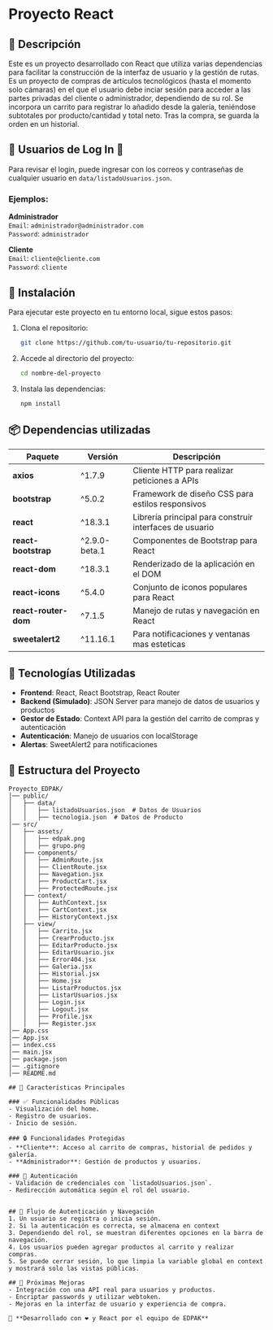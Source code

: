 # Proyecto React

## 📌 Descripción
Este es un proyecto desarrollado con React que utiliza varias dependencias para facilitar la construcción de la interfaz de usuario y la gestión de rutas.
Es un proyecto de compras de artículos tecnológicos (hasta el momento solo cámaras) en el que el usuario debe inciar sesión para acceder a las partes privadas del cliente o administrador, dependiendo de su rol. Se incorpora un carrito para registrar lo añadido desde la galería, teniéndose subtotales por producto/cantidad y total neto. Tras la compra, se guarda la orden en un historial. 

## 🚀 Usuarios de Log In 🚀 

Para revisar el login, puede ingresar con los correos y contraseñas de cualquier usuario en `data/listadoUsuarios.json`.

### **Ejemplos:**

**Administrador**  
`Email`: `administrador@administrador.com`  
`Password`: `administrador`  

**Cliente**  
`Email`: `cliente@cliente.com`  
`Password`: `cliente`  

## 🚀 Instalación
Para ejecutar este proyecto en tu entorno local, sigue estos pasos:

1. Clona el repositorio:
   ```bash
   git clone https://github.com/tu-usuario/tu-repositorio.git
   ```
2. Accede al directorio del proyecto:
   ```bash
   cd nombre-del-proyecto
   ```
3. Instala las dependencias:
   ```bash
   npm install
   ```

## 📦 Dependencias utilizadas

| Paquete               | Versión      | Descripción |
|----------------------|------------|-------------|
| **axios**            | ^1.7.9      | Cliente HTTP para realizar peticiones a APIs |
| **bootstrap**        | ^5.0.2      | Framework de diseño CSS para estilos responsivos |
| **react**            | ^18.3.1     | Librería principal para construir interfaces de usuario |
| **react-bootstrap**  | ^2.9.0-beta.1 | Componentes de Bootstrap para React |
| **react-dom**        | ^18.3.1     | Renderizado de la aplicación en el DOM |
| **react-icons**      | ^5.4.0      | Conjunto de iconos populares para React |
| **react-router-dom** | ^7.1.5      | Manejo de rutas y navegación en React |
| **sweetalert2**    | ^11.16.1    | Para notificaciones y ventanas mas esteticas |

## 🚀 Tecnologías Utilizadas
- **Frontend**: React, React Bootstrap, React Router
- **Backend (Simulado)**: JSON Server para manejo de datos de usuarios y productos
- **Gestor de Estado**: Context API para la gestión del carrito de compras y autenticación
- **Autenticación**: Manejo de usuarios con localStorage
- **Alertas**: SweetAlert2 para notificaciones

## 📂 Estructura del Proyecto
```
Proyecto_EDPAK/
│── public/
│   ├── data/
│   │   ├── listadoUsuarios.json  # Datos de Usuarios
│   │   ├── tecnologia.json  # Datos de Producto
│── src/
│   ├── assets/
│   │   ├── edpak.png
│   │   ├── grupo.png
│   ├── components/
│   │   ├── AdminRoute.jsx
│   │   ├── ClientRoute.jsx
│   │   ├── Navegation.jsx
│   │   ├── ProductCart.jsx
│   │   ├── ProtectedRoute.jsx
│   ├── context/
│   │   ├── AuthContext.jsx
│   │   ├── CartContext.jsx
│   │   ├── HistoryContext.jsx
│   ├── view/
│   │   ├── Carrito.jsx
│   │   ├── CrearProducto.jsx
│   │   ├── EditarProducto.jsx
│   │   ├── EditarUsuario.jsx
│   │   ├── Error404.jsx
│   │   ├── Galeria.jsx
│   │   ├── Historial.jsx
│   │   ├── Home.jsx
│   │   ├── ListarProductos.jsx
│   │   ├── ListarUsuarios.jsx
│   │   ├── Login.jsx
│   │   ├── Logout.jsx
│   │   ├── Profile.jsx
│   │   ├── Register.jsx
│── App.css
│── App.jsx
│── index.css
│── main.jsx
│── package.json
│── .gitignore
│── README.md

## 🎯 Características Principales

### ✅ Funcionalidades Públicas
- Visualización del home.
- Registro de usuarios.
- Inicio de sesión.

### 🔒 Funcionalidades Protegidas
- **Cliente**: Acceso al carrito de compras, historial de pedidos y galería.
- **Administrador**: Gestión de productos y usuarios.

### 🔑 Autenticación
- Validación de credenciales con `listadoUsuarios.json`.
- Redirección automática según el rol del usuario.


## 🔄 Flujo de Autenticación y Navegación
1. Un usuario se registra o inicia sesión.
2. Si la autenticación es correcta, se almacena en context
3. Dependiendo del rol, se muestran diferentes opciones en la barra de navegación.
4. Los usuarios pueden agregar productos al carrito y realizar compras.
5. Se puede cerrar sesión, lo que limpia la variable global en context y mostrará solo las vistas públicas.

## 📝 Próximas Mejoras
- Integración con una API real para usuarios y productos.
- Encriptar passwords y utilizar webtoken.
- Mejoras en la interfaz de usuario y experiencia de compra.

📌 **Desarrollado con ❤️ y React por el equipo de EDPAK**

